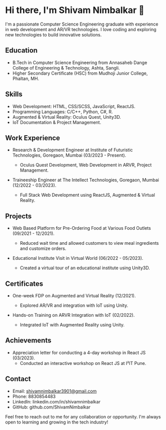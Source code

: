 # Hi there, I'm Shivam Nimbalkar 👋

I'm a passionate Computer Science Engineering graduate with experience in web development and AR/VR technologies. I love coding and exploring new technologies to build innovative solutions.

## Education
- B.Tech in Computer Science Engineering from Annasaheb Dange College of Engineering & Technology, Ashta, Sangli.
- Higher Secondary Certificate (HSC) from Mudhoji Junior College, Phaltan, MH.

## Skills
- Web Development: HTML, CSS/SCSS, JavaScript, ReactJS.
- Programming Languages: C/C++, Python, C#, R.
- Augmented & Virtual Reality: Oculus Quest, Unity3D.
- IoT Documentation & Project Management.

## Work Experience
- Research & Development Engineer at Institute of Futuristic Technologies, Goregaon, Mumbai (03/2023 - Present).
  - Oculus Quest Development, Web Development in ARVR, Project Management.

- Traineeship Engineer at The Intellect Technologies, Goregaon, Mumbai (12/2022 - 03/2023).
  - Full Stack Web Development using ReactJS, Augmented & Virtual Reality.

## Projects
- Web Based Platform for Pre-Ordering Food at Various Food Outlets (09/2021 - 12/2021).
  - Reduced wait time and allowed customers to view meal ingredients and customize orders.

- Educational Institute Visit in Virtual World (06/2022 - 05/2023).
  - Created a virtual tour of an educational institute using Unity3D.

## Certificates
- One-week FDP on Augmented and Virtual Reality (12/2021).
  - Explored AR/VR and integration with IoT using Unity.

- Hands-on Training on ARVR Integration with IoT (02/2022).
  - Integrated IoT with Augmented Reality using Unity.

## Achievements
- Appreciation letter for conducting a 4-day workshop in React JS (03/2023).
  - Conducted an interactive workshop on React JS at I²IT Pune.

## Contact
- Email: shivamnimbalkar3901@gmail.com
- Phone: 8830854483
- LinkedIn: linkedin.com/in/shivamnimbalkar
- GitHub: github.com/ShivamNimbalkar

Feel free to reach out to me for any collaboration or opportunity. I'm always open to learning and growing in the tech industry!

